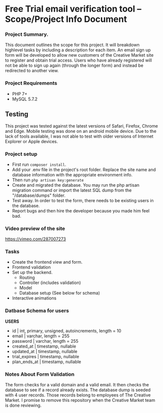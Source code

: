 # Free Trial email verification tool – Scope/Project Info Document

### Project Summary.
This document outlines the scope for this project. It will breakdown highlevel tasks by including a description for each item.
An email sign up form will be developed to allow new customers of the Creative Market site to register and obtain trial access. Users who have already registered will not be able to sign up again (through the longer form) and instead be redirected to another view.

### Project Requirements
 - PHP 7+
 - MySQL 5.7.2

## Testing
This project was tested against the latest versions of Safari, Firefox, Chrome and Edge.
Mobile testing was done on an android mobile device. Due to the lack of tools available, I was not able to test with older versions of Internet Explorer or Apple devices.

### Project setup
- First run `composer install`.
- Add your .env file in the project's root folder. Replace the site name and database information with the appropriate environment info.
- Then run `php artisan key:generate`
- Create and migrated the database. You may run the php artisan migration command or import the latest SQL dump from the "/database/dumps" folder.
- Test away. In order to test the form, there needs to be existing users in the database.
- Report bugs and then hire the developer because you made him feel bad.

### Video preview of the site
https://vimeo.com/287007273

### Tasks
- Create the frontend view and form.
- Frontend validation 
- Set up the backend.
    - Routing
    - Controller (includes validation)
    - Model
    - Database setup (See below for schema)
- Interactive animations
    
### Datbase Schema for users

**USERS**
- id | int, primary, unsigned, autoincrements, length = 10
- email | varchar, length = 255
- password | varchar, length = 255
- created_at | timestamp, nullable
- updated_at | timestamp, nullable
- trial_expires | timestamp, nullable
- plan_ends_at | timestamp, nullable

### Notes About Form Validation
The form checks for a valid domain and a valid email. It then checks the database to see if a record already exists.
The database dump is seeded with 4 user records. Those records belong to employees of The Creative Market. I promise to remove this repository when the Creative Market team is done reviewing. 
